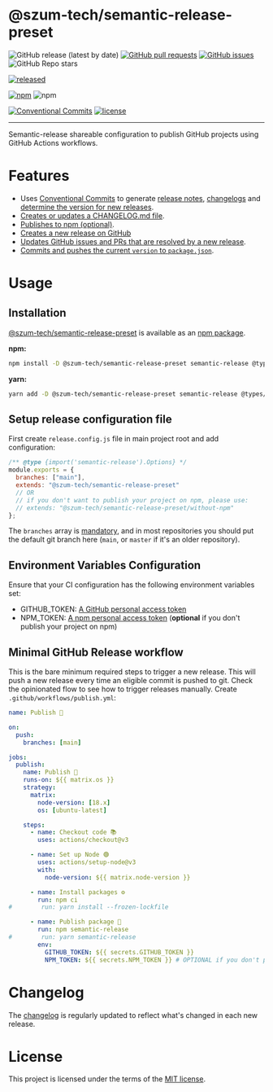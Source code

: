 # @szum-tech/semantic-release-preset

![GitHub release (latest by date)](https://img.shields.io/github/v/release/JanSzewczyk/semantic-release-preset)
[![GitHub pull requests](https://img.shields.io/github/issues-pr/JanSzewczyk/semantic-release-preset)](https://github.com/JanSzewczyk/semantic-release-preset/pulls)
[![GitHub issues](https://img.shields.io/github/issues/JanSzewczyk/semantic-release-preset)](https://github.com/JanSzewczyk/semantic-release-preset/issues)
![GitHub Repo stars](https://img.shields.io/github/stars/JanSzewczyk/semantic-release-preset?style=social)

[![released](https://github.com/JanSzewczyk/semantic-release-preset/actions/workflows/publish.yml/badge.svg?branch=main)](https://github.com/JanSzewczyk/semantic-release-preset/actions/workflows/publish.yml)

[![npm](https://img.shields.io/npm/v/@szum-tech/semantic-release-preset)](https://www.npmjs.com/package/@szum-tech/semantic-release-preset)
![npm](https://img.shields.io/npm/dm/@szum-tech/semantic-release-preset)

[![Conventional Commits](https://img.shields.io/badge/Conventional%20Commits-1.0.0-%23FE5196?logo=conventionalcommits&logoColor=white)](https://conventionalcommits.org)
[![license](https://img.shields.io/badge/license-MIT-blue.svg)](https://github.com/JanSzewczyk/semantic-release-preset/blob/main/LICENSE)

---

Semantic-release shareable configuration to publish GitHub projects using GitHub Actions workflows.

# Features

- Uses [Conventional Commits](https://www.conventionalcommits.org/) to generate [release notes](https://github.com/semantic-release/release-notes-generator), [changelogs](https://github.com/semantic-release/changelog) and [determine the version for new releases](https://github.com/semantic-release/commit-analyzer).
- [Creates or updates a CHANGELOG.md file](https://github.com/semantic-release/changelog).
- [Publishes to npm (optional)](https://github.com/semantic-release/npm).
- [Creates a new release on GitHub](https://github.com/semantic-release/github)
- [Updates GitHub issues and PRs that are resolved by a new release](https://github.com/semantic-release/github#successcomment).
- [Commits and pushes the current `version` to `package.json`](https://github.com/semantic-release/git).

# Usage

## Installation

[@szum-tech/semantic-release-preset](https://www.npmjs.com/package/@szum-tech/semantic-release-preset) is available as an [npm package](https://www.npmjs.com/package/@szum-tech/semantic-release-preset).

**npm:**

```sh
npm install -D @szum-tech/semantic-release-preset semantic-release @types/semantic-release
```

**yarn:**

```sh
yarn add -D @szum-tech/semantic-release-preset semantic-release @types/semantic-release
```

## Setup release configuration file

First create `release.config.js` file in main project root and add configuration:

```js
/** @type {import('semantic-release').Options} */
module.exports = {
  branches: ["main"],
  extends: "@szum-tech/semantic-release-preset"
  // OR
  // if you don't want to publish your project on npm, please use:
  // extends: "@szum-tech/semantic-release-preset/without-npm"
};
```

The `branches` array is [mandatory](https://semantic-release.gitbook.io/semantic-release/usage/configuration#branches), and in most repositories you should put the default git branch here (`main`, or `master` if it's an older repository).

## Environment Variables Configuration

Ensure that your CI configuration has the following environment variables set:

- GITHUB_TOKEN: [A GitHub personal access token](https://docs.github.com/en/authentication/keeping-your-account-and-data-secure/creating-a-personal-access-token)
- NPM_TOKEN: [A npm personal access token](https://www.npmjs.com/package/settings) (**optional** if you don't publish your project on npm)

## Minimal GitHub Release workflow

This is the bare minimum required steps to trigger a new release. This will push a new release every time an eligible commit is pushed to git. Check the opinionated flow to see how to trigger releases manually. Create `.github/workflows/publish.yml`:

```yaml
name: Publish 🚀

on:
  push:
    branches: [main]

jobs:
  publish:
    name: Publish 🚀
    runs-on: ${{ matrix.os }}
    strategy:
      matrix:
        node-version: [18.x]
        os: [ubuntu-latest]

    steps:
      - name: Checkout code 📚
        uses: actions/checkout@v3

      - name: Set up Node 🟢
        uses: actions/setup-node@v3
        with:
          node-version: ${{ matrix.node-version }}

      - name: Install packages ⚙️
        run: npm ci
#        run: yarn install --frozen-lockfile

      - name: Publish package 🚀
        run: npm semantic-release
#        run: yarn semantic-release
        env:
          GITHUB_TOKEN: ${{ secrets.GITHUB_TOKEN }}
          NPM_TOKEN: ${{ secrets.NPM_TOKEN }} # OPTIONAL if you don't publish your project on npm
```

# Changelog

The [changelog](https://github.com/JanSzewczyk/semantic-release-preset/blob/main/CHANGELOG.md) is regularly updated to reflect what's changed in each new release.

# License

This project is licensed under the terms of the
[MIT license](https://github.com/JanSzewczyk/semantic-release-preset/blob/main/LICENSE).
